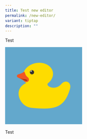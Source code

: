 ```yaml
---
title: Test new editor
permalink: /new-editor/
variant: tiptap
description: ""
---
```

<p>Test</p><a class="isomer-image-wrapper" href="/test"><img style="width: 50%;" height="auto" width="100%" alt="" src="/images/Rubber_g7de116bc3_1280.png"></a>
<p>Test</p>
<p></p>